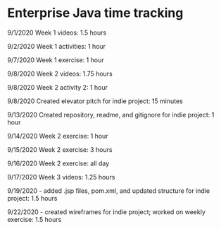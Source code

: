 # Enterprise Java time tracking

9/1/2020 Week 1 videos: 1.5 hours

9/2/2020 Week 1 activities: 1 hour

9/7/2020 Week 1 exercise: 1 hour

9/8/2020 Week 2 videos: 1.75 hours

9/8/2020 Week 2 activity 2: 1 hour

9/8/2020 Created elevator pitch for indie project: 15 minutes

9/13/2020 Created repository, readme, and gitignore for indie project: 1 hour

9/14/2020 Week 2 exercise: 1 hour

9/15/2020 Week 2 exercise: 3 hours

9/16/2020 Week 2 exercise: all day

9/17/2020 Week 3 videos: 1.25 hours

9/19/2020 - added .jsp files, pom.xml, and updated structure for indie project: 1.5 hours

9/22/2020 - created wireframes for indie project; worked on weekly exercise: 1.5 hours
